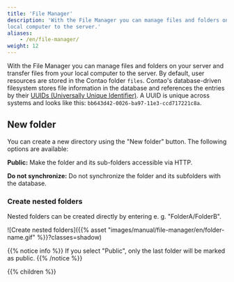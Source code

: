 ```yaml
---
title: 'File Manager'
description: 'With the File Manager you can manage files and folders on your server and transfer files from your 
local computer to the server.'
aliases:
    - /en/file-manager/
weight: 12
---
```


With the File Manager you can manage files and folders on your server and transfer files from your local computer to 
the server. By default, user resources are stored in the Contao folder `files`. Contao's database-driven filesystem 
stores file information in the database and references the entries by their 
[UUIDs (Universally Unique Identifier)](https://de.wikipedia.org/wiki/Universally_Unique_Identifier). A UUID is unique 
across systems and looks like this: `bb643d42-0026-ba97-11e3-ccd717221c8a`.


## New folder

You can create a new directory using the "New folder" button. The following options are available:

**Public:** Make the folder and its sub-folders accessible via HTTP.

**Do not synchronize:** Do not synchronize the folder and its subfolders with the database.


### Create nested folders

Nested folders can be created directly by entering e. g. "FolderA/FolderB".

![Create nested folders]({{% asset "images/manual/file-manager/en/folder-name.gif" %}}?classes=shadow)

{{% notice info %}}
If you select "Public", only the last folder will be marked as public.
{{% /notice %}}


{{% children %}}
